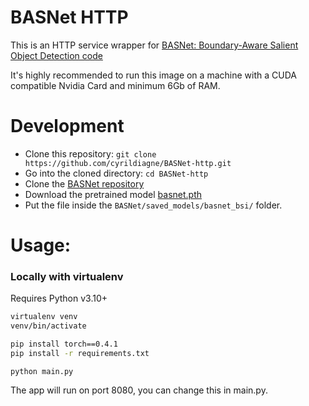 # BASNet HTTP

This is an HTTP service wrapper for [BASNet: Boundary-Aware Salient Object Detection code](https://github.com/NathanUA/BASNet)

It's highly recommended to run this image on a machine with a CUDA compatible Nvidia Card and minimum 6Gb of RAM.

# Development

- Clone this repository: `git clone https://github.com/cyrildiagne/BASNet-http.git`
- Go into the cloned directory: `cd BASNet-http`
- Clone the [BASNet repository](https://github.com/NathanUA/BASNet)
- Download the pretrained model [basnet.pth](https://drive.google.com/open?id=1s52ek_4YTDRt_EOkx1FS53u-vJa0c4nu)
- Put the file inside the `BASNet/saved_models/basnet_bsi/` folder.

# Usage:

### Locally with virtualenv

Requires Python v3.10+

```bash
virtualenv venv
venv/bin/activate
```

```bash
pip install torch==0.4.1
pip install -r requirements.txt
```

```
python main.py
```

The app will run on port 8080, you can change this in main.py.

